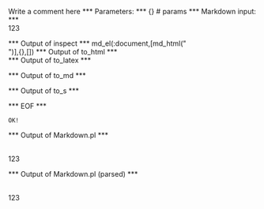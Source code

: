 Write a comment here
*** Parameters: ***
{} # params 
*** Markdown input: ***
<br/>123

*** Output of inspect ***
md_el(:document,[md_html("<br />")],{},[])
*** Output of to_html ***
<br />
*** Output of to_latex ***

*** Output of to_md ***

*** Output of to_s ***

*** EOF ***



	OK!



*** Output of Markdown.pl ***
<p><br/>123</p>

*** Output of Markdown.pl (parsed) ***
<div>
 <p>
  <br/>
  123
 </p>
</div>